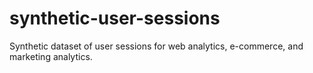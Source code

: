 # synthetic-user-sessions
Synthetic dataset of user sessions for web analytics, e-commerce, and marketing analytics. 
